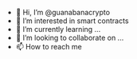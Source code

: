 - 👋 Hi, I’m @guanabanacrypto
- 👀 I’m interested in smart contracts
- 🌱 I’m currently learning ...
- 💞️ I’m looking to collaborate on ...
- 📫 How to reach me 

<!---
guanabanacrypto/guanabanacrypto is a ✨ special ✨ repository because its `README.md` (this file) appears on your GitHub profile.
You can click the Preview link to take a look at your changes.
--->
